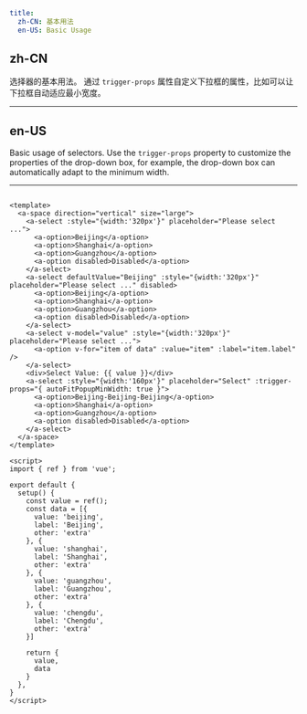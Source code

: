 ```yaml
title:
  zh-CN: 基本用法
  en-US: Basic Usage
```

## zh-CN

选择器的基本用法。
通过 `trigger-props` 属性自定义下拉框的属性，比如可以让下拉框自动适应最小宽度。

---

## en-US

Basic usage of selectors.
Use the `trigger-props` property to customize the properties of the drop-down box, for example, the drop-down box can automatically adapt to the minimum width.

---

```vue

<template>
  <a-space direction="vertical" size="large">
    <a-select :style="{width:'320px'}" placeholder="Please select ...">
      <a-option>Beijing</a-option>
      <a-option>Shanghai</a-option>
      <a-option>Guangzhou</a-option>
      <a-option disabled>Disabled</a-option>
    </a-select>
    <a-select defaultValue="Beijing" :style="{width:'320px'}" placeholder="Please select ..." disabled>
      <a-option>Beijing</a-option>
      <a-option>Shanghai</a-option>
      <a-option>Guangzhou</a-option>
      <a-option disabled>Disabled</a-option>
    </a-select>
    <a-select v-model="value" :style="{width:'320px'}" placeholder="Please select ...">
      <a-option v-for="item of data" :value="item" :label="item.label" />
    </a-select>
    <div>Select Value: {{ value }}</div>
    <a-select :style="{width:'160px'}" placeholder="Select" :trigger-props="{ autoFitPopupMinWidth: true }">
      <a-option>Beijing-Beijing-Beijing</a-option>
      <a-option>Shanghai</a-option>
      <a-option>Guangzhou</a-option>
      <a-option disabled>Disabled</a-option>
    </a-select>
  </a-space>
</template>

<script>
import { ref } from 'vue';

export default {
  setup() {
    const value = ref();
    const data = [{
      value: 'beijing',
      label: 'Beijing',
      other: 'extra'
    }, {
      value: 'shanghai',
      label: 'Shanghai',
      other: 'extra'
    }, {
      value: 'guangzhou',
      label: 'Guangzhou',
      other: 'extra'
    }, {
      value: 'chengdu',
      label: 'Chengdu',
      other: 'extra'
    }]

    return {
      value,
      data
    }
  },
}
</script>
```
